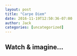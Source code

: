 ```yaml
---
layout: post
title: "Carpe Diem"
date: 2016-11-19T12:50:36-07:00
author: Jack
categories: [uncategorized]
---
```


## Watch & imagine…